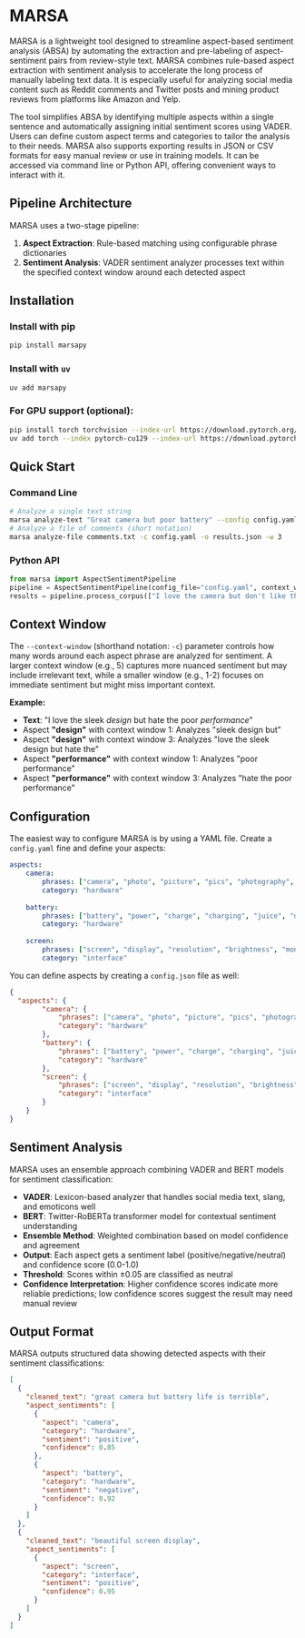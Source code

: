 # MARSA
MARSA is a lightweight tool designed to streamline aspect-based sentiment analysis (ABSA) by automating the extraction and pre-labeling of aspect-sentiment pairs from review-style text. MARSA combines rule-based aspect extraction with sentiment analysis to accelerate the long process of manually labeling text data. It is especially useful for analyzing social media content such as Reddit comments and Twitter posts and mining product reviews from platforms like Amazon and Yelp.

The tool simplifies ABSA by identifying multiple aspects within a single sentence and automatically assigning initial sentiment scores using VADER. Users can define custom aspect terms and categories to tailor the analysis to their needs. MARSA also supports exporting results in JSON or CSV formats for easy manual review or use in training models. It can be accessed via command line or Python API, offering convenient ways to interact with it.

## Pipeline Architecture
MARSA uses a two-stage pipeline:
1. **Aspect Extraction**: Rule-based matching using configurable phrase dictionaries
2. **Sentiment Analysis**: VADER sentiment analyzer processes text within the specified context window around each detected aspect

## Installation
### Install with pip
```bash
pip install marsapy
```
### Install with `uv`
```bash
uv add marsapy
```
### For GPU support (optional):
```bash
pip install torch torchvision --index-url https://download.pytorch.org/whl/cu129
uv add torch --index pytorch-cu129 --index-url https://download.pytorch.org/whl/cu129
```

## Quick Start
### Command Line
```bash
# Analyze a single text string
marsa analyze-text "Great camera but poor battery" --config config.yaml --output results.json --context-window 3
# Analyze a file of comments (short notation)
marsa analyze-file comments.txt -c config.yaml -o results.json -w 3
```
### Python API
```python
from marsa import AspectSentimentPipeline
pipeline = AspectSentimentPipeline(config_file="config.yaml", context_window=2)
results = pipeline.process_corpus(["I love the camera but don't like the battery life"])
```

## Context Window
The `--context-window` (shorthand notation: `-c`) parameter controls how many words around each aspect phrase are analyzed for sentiment. A larger context window (e.g., 5) captures more nuanced sentiment but may include irrelevant text, while a smaller window (e.g., 1-2) focuses on immediate sentiment but might miss important context.

**Example:**

- **Text**: "I love the sleek *design* but hate the poor *performance*"
- Aspect **"design"** with context window 1: Analyzes "sleek design but"
- Aspect **"design"** with context window 3: Analyzes "love the sleek design but hate the"
- Aspect **"performance"** with context window 1: Analyzes "poor performance"
- Aspect **"performance"** with context window 3: Analyzes "hate the poor performance"

## Configuration
The easiest way to configure MARSA is by using a YAML file. Create a `config.yaml` fine and define your aspects:
```yaml
aspects:
    camera:
        phrases: ["camera", "photo", "picture", "pics", "photography", "image", "snap"]
        category: "hardware"
    
    battery:
        phrases: ["battery", "power", "charge", "charging", "juice", "drain", "life"]
        category: "hardware"
    
    screen:
        phrases: ["screen", "display", "resolution", "brightness", "monitor", "lcd", "oled"]
        category: "interface"
```
You can define aspects by creating a `config.json` file as well:
```json
{
  "aspects": {
        "camera": {
            "phrases": ["camera", "photo", "picture", "pics", "photography", "image", "snap"],
            "category": "hardware"
        },
        "battery": {
            "phrases": ["battery", "power", "charge", "charging", "juice", "drain", "life"],
            "category": "hardware"
        },
        "screen": {
            "phrases": ["screen", "display", "resolution", "brightness", "monitor", "lcd", "oled"],
            "category": "interface"
        }
    }
}
```

## Sentiment Analysis
MARSA uses an ensemble approach combining VADER and BERT models for sentiment classification:
- **VADER**: Lexicon-based analyzer that handles social media text, slang, and emoticons well
- **BERT**: Twitter-RoBERTa transformer model for contextual sentiment understanding
- **Ensemble Method**: Weighted combination based on model confidence and agreement
- **Output**: Each aspect gets a sentiment label (positive/negative/neutral) and confidence score (0.0-1.0)
- **Threshold**: Scores within ±0.05 are classified as neutral
- **Confidence Interpretation**: Higher confidence scores indicate more reliable predictions; low confidence scores suggest the result may need manual review

## Output Format
MARSA outputs structured data showing detected aspects with their sentiment classifications:

```json
[
  {
    "cleaned_text": "great camera but battery life is terrible",
    "aspect_sentiments": [
      {
        "aspect": "camera",
        "category": "hardware", 
        "sentiment": "positive",
        "confidence": 0.85
      },
      {
        "aspect": "battery",
        "category": "hardware",
        "sentiment": "negative", 
        "confidence": 0.92
      }
    ]
  },
  {
    "cleaned_text": "beautiful screen display",
    "aspect_sentiments": [
      {
        "aspect": "screen",
        "category": "interface",
        "sentiment": "positive",
        "confidence": 0.95
      }
    ]
  }
]
```
